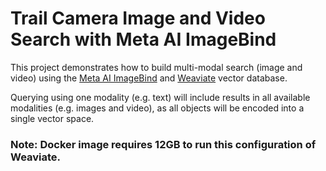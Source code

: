 # Trail Camera Image and Video Search with Meta AI ImageBind
This project demonstrates how to build multi-modal search (image and video) using the [Meta AI ImageBind](https://imagebind.metademolab.com/) and [Weaviate](https://weaviate.io/) vector database.

Querying using one modality (e.g. text) will include results in all available modalities (e.g. images and video), as all objects will be encoded into a single vector space.

### Note: Docker image requires 12GB to run this configuration of Weaviate.
